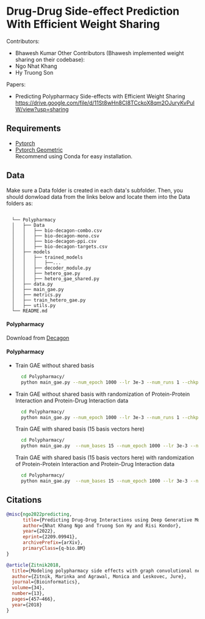 # Drug-Drug Side-effect Prediction With Efficient Weight Sharing

Contributors:
* Bhawesh Kumar
Other Contributors (Bhawesh implemented weight sharing on their codebase):
* Ngo Nhat Khang 
* Hy Truong Son 

Papers:
* Predicting Polypharmacy Side-effects with Efficient Weight Sharing https://drive.google.com/file/d/11St8wHn8CI8TCckoX8qm2OJuryKvPuIW/view?usp=sharing
## Requirements
- [Pytorch](https://pytorch.org/)
- [Pytorch Geometric](https://pytorch-geometric.readthedocs.io/en/latest/)\
Recommend using Conda for easy installation. 
## Data
Make sure a Data folder is created in each data's subfolder. Then, you should donwload data from the links below and locate them into the Data folders as:
  ```
   
    └── Polypharmacy                
    │   ├── Data 
    │   │   ├── bio-decagon-combo.csv
    │   │   ├── bio-decagon-mono.csv
    │   │   ├── bio-decagon-ppi.csv
    │   │   ├── bio-decagon-targets.csv
    │   ├── models
    │   │   ├── trained_models
    │   │   │   ├──...
    │   │   ├── decoder_module.py
    │   │   ├── hetero_gae.py
    │   │   ├── hetero_gae_shared.py
    │   ├── data.py
    │   ├── main_gae.py
    │   ├── metrics.py
    │   ├── train_hetero_gae.py
    │   ├── utils.py
    └── README.md
   ```
#### Polypharmacy 
Download from [Decagon](https://github.com/mims-harvard/decagon)

#### Polypharmacy
- Train GAE without shared basis
  ```bash
    cd Polypharmacy/
    python main_gae.py --num_epoch 1000 --lr 3e-3 --num_runs 1 --chkpt_dir ./models/trained_models --patience 25 --seed 5
  ```
- Train GAE without shared basis with randomization of Protein-Protein Interaction and Protein-Drug Interaction data
  ```bash
    cd Polypharmacy/
    python main_gae.py --num_epoch 1000 --lr 3e-3 --num_runs 1 --chkpt_dir ./models/trained_models --patience 25 --seed 5 --randomize_ppi --randomize_dpi
  ```
  Train GAE with shared basis (15 basis vectors here)
  ```bash
    cd Polypharmacy/
    python main_gae.py  --num_bases 15 --num_epoch 1000 --lr 3e-3 --num_runs 1 --chkpt_dir ./models/trained_models_shared --patience 25 --seed 5 
  ```
  Train GAE with shared basis (15 basis vectors here) with randomization of Protein-Protein Interaction and Protein-Drug Interaction data
  ```bash
    cd Polypharmacy/
    python main_gae.py  --num_bases 15 --num_epoch 1000 --lr 3e-3 --num_runs 1 --chkpt_dir ./models/trained_models_shared --patience 25 --seed 5 --randomize_ppi --randomize_dpi
  ```

## Citations
```bibtex
@misc{ngo2022predicting,
      title={Predicting Drug-Drug Interactions using Deep Generative Models on Graphs}, 
      author={Nhat Khang Ngo and Truong Son Hy and Risi Kondor},
      year={2022},
      eprint={2209.09941},
      archivePrefix={arXiv},
      primaryClass={q-bio.BM}
}
```

```bibtex
@article{Zitnik2018,
  title={Modeling polypharmacy side effects with graph convolutional networks},
  author={Zitnik, Marinka and Agrawal, Monica and Leskovec, Jure},
  journal={Bioinformatics},
  volume={34},
  number={13},
  pages={457–466},
  year={2018}
}

```


